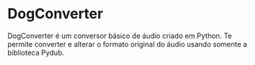 # DogConverter
DogConverter é um conversor básico de áudio criado em Python. Te permite converter e alterar o formato original do áudio usando somente a biblioteca Pydub.
